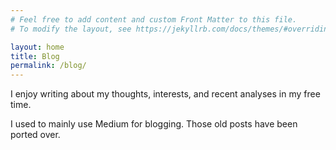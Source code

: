 ```yaml
---
# Feel free to add content and custom Front Matter to this file.
# To modify the layout, see https://jekyllrb.com/docs/themes/#overriding-theme-defaults

layout: home
title: Blog
permalink: /blog/
---
```


I enjoy writing about my thoughts, interests, and recent analyses in my free time.

I used to mainly use Medium for blogging. Those old posts have been ported over.